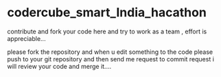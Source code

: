 # codercube_smart_India_hacathon
contribute and fork your code here and try to work as a team , effort is appreciable...


please fork the repository and when u edit something to the code please push to your git repository and then send me request to commit request
i will review your code and merge it....
